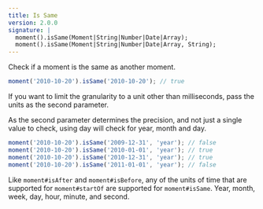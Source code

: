 ```yaml
---
title: Is Same
version: 2.0.0
signature: |
  moment().isSame(Moment|String|Number|Date|Array);
  moment().isSame(Moment|String|Number|Date|Array, String);
---
```



Check if a moment is the same as another moment.

```javascript
moment('2010-10-20').isSame('2010-10-20'); // true
```

If you want to limit the granularity to a unit other than milliseconds, pass the units as the second parameter.

As the second parameter determines the precision, and not just a single value to check, using day will check for year, month and day.

```javascript
moment('2010-10-20').isSame('2009-12-31', 'year'); // false
moment('2010-10-20').isSame('2010-01-01', 'year'); // true
moment('2010-10-20').isSame('2010-12-31', 'year'); // true
moment('2010-10-20').isSame('2011-01-01', 'year'); // false
```

Like `moment#isAfter` and `moment#isBefore`, any of the units of time that are supported for `moment#startOf` are supported for `moment#isSame`. Year, month, week, day, hour, minute, and second.
